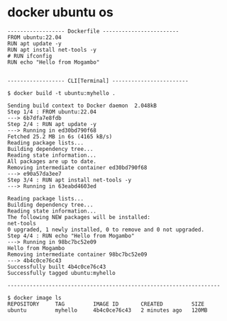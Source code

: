 # docker ubuntu os


    ------------------ Dockerfile ------------------------
    FROM ubuntu:22.04 
    RUN apt update -y
    RUN apt install net-tools -y
    # RUN ifconfig
    RUN echo "Hello from Mogambo"


    ------------------ CLI[Terminal] ------------------------

    $ docker build -t ubuntu:myhello .

    Sending build context to Docker daemon  2.048kB
    Step 1/4 : FROM ubuntu:22.04
    ---> 6b7dfa7e8fdb
    Step 2/4 : RUN apt update -y
    ---> Running in ed30bd790f68
    Fetched 25.2 MB in 6s (4165 kB/s)
    Reading package lists...
    Building dependency tree...
    Reading state information...
    All packages are up to date.
    Removing intermediate container ed30bd790f68
    ---> e90a57da3ee7
    Step 3/4 : RUN apt install net-tools -y
    ---> Running in 63eabd4603ed

    Reading package lists...
    Building dependency tree...
    Reading state information...
    The following NEW packages will be installed:
    net-tools
    0 upgraded, 1 newly installed, 0 to remove and 0 not upgraded.
    Step 4/4 : RUN echo "Hello from Mogambo"
    ---> Running in 98bc7bc52e09
    Hello from Mogambo
    Removing intermediate container 98bc7bc52e09
    ---> 4b4c0ce76c43
    Successfully built 4b4c0ce76c43
    Successfully tagged ubuntu:myhello

    -------------------------------------------------------------------

    $ docker image ls
    REPOSITORY     TAG         IMAGE ID       CREATED         SIZE
    ubuntu         myhello     4b4c0ce76c43   2 minutes ago   120MB
